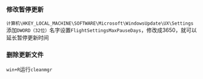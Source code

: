 ### 修改暂停更新

`计算机\HKEY_LOCAL_MACHINE\SOFTWARE\Microsoft\WindowsUpdate\UX\Settings`添加`DWORD（32位）`名字设置`FlightSettingsMaxPauseDays`，修改成3650，就可以延长暂停更新时间

 

### 删除更新文件

`win+R`运行`cleanmgr`